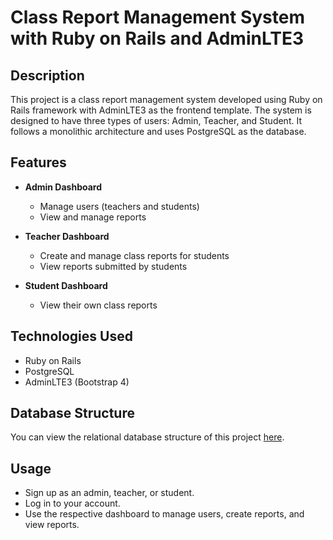 # Class Report Management System with Ruby on Rails and AdminLTE3

## Description
This project is a class report management system developed using Ruby on Rails framework with AdminLTE3 as the frontend template. The system is designed to have three types of users: Admin, Teacher, and Student. It follows a monolithic architecture and uses PostgreSQL as the database.

## Features
- **Admin Dashboard**
  - Manage users (teachers and students)
  - View and manage reports

- **Teacher Dashboard**
  - Create and manage class reports for students
  - View reports submitted by students

- **Student Dashboard**
  - View their own class reports

## Technologies Used
- Ruby on Rails
- PostgreSQL
- AdminLTE3 (Bootstrap 4)

## Database Structure
You can view the relational database structure of this project [here](https://dbdiagram.io/d/Reports-Management-6658b221b65d9338791ddc8c).

## Usage
- Sign up as an admin, teacher, or student.
- Log in to your account.
- Use the respective dashboard to manage users, create reports, and view reports.
